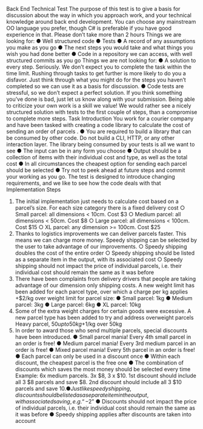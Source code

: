 Back End Technical Test
The purpose of this test is to give a basis for discussion about the way in which you
approach work, and your technical knowledge around back end development. You can
choose any mainstream OO language you prefer, though C# is preferable if you have good
experience in that.
Please don’t take more than 2 hours
Things we are looking for:
● Well structured code
● Tests
● A record of any assumptions you make as you go
● The next steps you would take and what things you wish you had done better
● Code in a repository we can access, with well structured commits as you go
Things we are not looking for:
● A solution to every step. Seriously. We don’t expect you to complete the task within
the time limit. Rushing through tasks to get further is more likely to do you a disfavor.
Just think through what you might do for the steps you haven’t completed so we
can use it as a basis for discussion.
● Code tests are stressful, so we don’t expect a perfect solution. If you think
something you’ve done is bad, just let us know along with your submission. Being
able to criticize your own work is a skill we value!
We would rather see a nicely structured solution with tests to the first couple of steps,
than a compromise to complete more steps.
Task Introduction
You work for a courier company and have been tasked with creating a code library to
calculate the cost of sending an order of parcels .
● You are required to build a library that can be consumed by other code. Do not build
a CLI, HTTP, or any other interaction layer. The library being consumed by your tests
is all we want to see
● The input can be in any form you choose
● Output should be a collection of items with their individual cost and type, as well as
the total cost
● In all circumstances the cheapest option for sending each parcel should be
selected
● Try not to peek ahead at future steps and commit your working as you go. The test
is designed to introduce changing requirements, and we like to see how the code
deals with that
Implementation Steps
1) The initial implementation just needs to calculate cost based on a parcel’s size. For each
size category there is a fixed delivery cost
○ Small parcel: all dimensions < 10cm. Cost $3
○ Medium parcel: all dimensions < 50cm. Cost $8
○ Large parcel: all dimensions < 100cm. Cost $15
○ XL parcel: any dimension >= 100cm. Cost $25
2) Thanks to logistics improvements we can deliver parcels faster. This means we can
charge more money. Speedy shipping can be selected by the user to take advantage of our
improvements.
○ Speedy shipping doubles the cost of the entire order
○ Speedy shipping should be listed as a separate item in the output, with its
associated cost
○ Speedy shipping should not impact the price of individual parcels, i.e. their
individual cost should remain the same as it was before
3) There have been complaints from delivery drivers that people are taking advantage of
our dimension only shipping costs. A new weight limit has been added for each parcel type,
over which a charge per kg applies
+$2/kg over weight limit for parcel size:
● Small parcel: 1kg
● Medium parcel: 3kg
● Large parcel: 6kg
● XL parcel: 10kg
4) Some of the extra weight charges for certain goods were excessive. A new parcel type
has been added to try and address overweight parcels
Heavy parcel, $50 up to 50kg +$1/kg over 50kg
5) In order to award those who send multiple parcels, special discounts have been
introduced.
● Small parcel mania! Every 4th small parcel in an order is free!
● Medium parcel mania! Every 3rd medium parcel in an order is free!
● Mixed parcel mania! Every 5th parcel in an order is free!
● Each parcel can only be used in a discount once
● Within each discount, the cheapest parcel is the free one
● The combination of discounts which saves the most money should be selected
every time
Example:
6x medium parcels. 3x $8, 3 x $10. 1st discount should include all 3 $8 parcels and save $8.
2nd discount should include all 3 $10 parcels and save $10.
● Just like speedy shipping, discounts should be listed as a separate item in the
output, with associated saving, e.g. “-$2”
● Discounts should not impact the price of individual parcels, i.e. their individual cost
should remain the same as it was before
● Speedy shipping applies after discounts are taken into account
